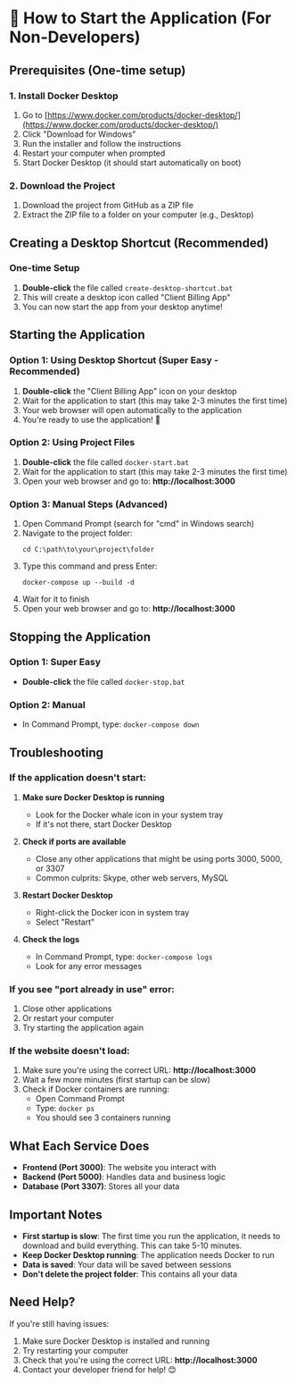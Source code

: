 # 🚀 How to Start the Application (For Non-Developers)

## Prerequisites (One-time setup)

### 1. Install Docker Desktop

1. Go to [https://www.docker.com/products/docker-desktop/](https://www.docker.com/products/docker-desktop/)
2. Click "Download for Windows"
3. Run the installer and follow the instructions
4. Restart your computer when prompted
5. Start Docker Desktop (it should start automatically on boot)

### 2. Download the Project

1. Download the project from GitHub as a ZIP file
2. Extract the ZIP file to a folder on your computer (e.g., Desktop)

## Creating a Desktop Shortcut (Recommended)

### One-time Setup

1. **Double-click** the file called `create-desktop-shortcut.bat`
2. This will create a desktop icon called "Client Billing App"
3. You can now start the app from your desktop anytime!

## Starting the Application

### Option 1: Using Desktop Shortcut (Super Easy - Recommended)

1. **Double-click** the "Client Billing App" icon on your desktop
2. Wait for the application to start (this may take 2-3 minutes the first time)
3. Your web browser will open automatically to the application
4. You're ready to use the application! 🎉

### Option 2: Using Project Files

1. **Double-click** the file called `docker-start.bat`
2. Wait for the application to start (this may take 2-3 minutes the first time)
3. Open your web browser and go to: **http://localhost:3000**

### Option 3: Manual Steps (Advanced)

1. Open Command Prompt (search for "cmd" in Windows search)
2. Navigate to the project folder:
   ```
   cd C:\path\to\your\project\folder
   ```
3. Type this command and press Enter:
   ```
   docker-compose up --build -d
   ```
4. Wait for it to finish
5. Open your web browser and go to: **http://localhost:3000**

## Stopping the Application

### Option 1: Super Easy

- **Double-click** the file called `docker-stop.bat`

### Option 2: Manual

- In Command Prompt, type: `docker-compose down`

## Troubleshooting

### If the application doesn't start:

1. **Make sure Docker Desktop is running**

   - Look for the Docker whale icon in your system tray
   - If it's not there, start Docker Desktop

2. **Check if ports are available**

   - Close any other applications that might be using ports 3000, 5000, or 3307
   - Common culprits: Skype, other web servers, MySQL

3. **Restart Docker Desktop**

   - Right-click the Docker icon in system tray
   - Select "Restart"

4. **Check the logs**
   - In Command Prompt, type: `docker-compose logs`
   - Look for any error messages

### If you see "port already in use" error:

1. Close other applications
2. Or restart your computer
3. Try starting the application again

### If the website doesn't load:

1. Make sure you're using the correct URL: **http://localhost:3000**
2. Wait a few more minutes (first startup can be slow)
3. Check if Docker containers are running:
   - Open Command Prompt
   - Type: `docker ps`
   - You should see 3 containers running

## What Each Service Does

- **Frontend (Port 3000)**: The website you interact with
- **Backend (Port 5000)**: Handles data and business logic
- **Database (Port 3307)**: Stores all your data

## Important Notes

- **First startup is slow**: The first time you run the application, it needs to download and build everything. This can take 5-10 minutes.
- **Keep Docker Desktop running**: The application needs Docker to run
- **Data is saved**: Your data will be saved between sessions
- **Don't delete the project folder**: This contains all your data

## Need Help?

If you're still having issues:

1. Make sure Docker Desktop is installed and running
2. Try restarting your computer
3. Check that you're using the correct URL: **http://localhost:3000**
4. Contact your developer friend for help! 😊
